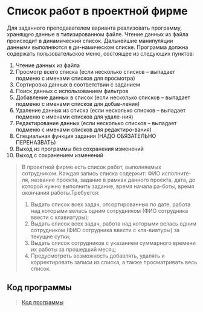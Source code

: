 # **Список работ в проектной фирме**

Для заданного преподавателем варианта реализовать программу, хранящую данные в типизированном файле. Чтение данных из файла происходит в динамический список. Дальнейшие манипуляции данными выполняются в ди-намическом списке. Программа должна содержать пользовательское меню, состоящее из следующих пунктов:
1.	Чтение данных из файла
2.	Просмотр всего списка (если несколько списков – выпадает подменю с именами списков для просмотра)
3.	Сортировка данных в соответствии с заданием
4.	Поиск данных с использованием фильтров
5.	Добавление данных в список (если несколько списков – выпадает подменю с именами списков для добав-ления)
6.	Удаление данных из списка (если несколько списков – выпадает подменю с именами списков для удале-ния)
7.	Редактирование данных (если несколько списков – выпадает подменю с именами списков для редактиро-вания)
8.	Специальная функция задания (НАДО ОБЯЗАТЕЛЬНО ПЕРЕНАЗВАТЬ)
9.	Выход из программы без сохранения изменений
10.	Выход с сохранением изменений


>В проектной фирме есть список работ, выполняемых сотрудником. Каждая запись списка содержит: ФИО исполните-ля, название проекта, задание в рамках данного проекта, дата, до которой нужно выполнить задание, время начала ра-боты, время окончания работы.Требуется:
>1.	Выдать список всех задач, отсортированных по дате, работа над которыми велась одним сотрудником (ФИО сотрудника ввести с клавиатуры);
>2.	Выдать список всех задач, работа над которыми велась одним сотрудником (ФИО сотрудника ввести с кла-виатуры) за текущие сутки;
>3.	Выдать список сотрудников с указанием суммарного времени их работы за прошедший месяц;
>4.	Предусмотреть возможность добавлять, удалять и корректировать записи из списка, а также просматривать весь список.

## **Код программы**
> [Код программы]()
